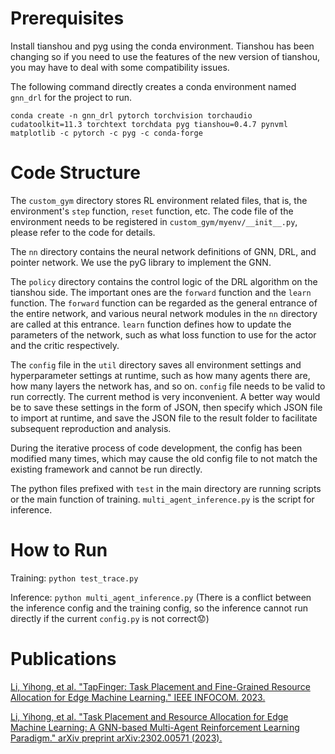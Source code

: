 

# Prerequisites
Install tianshou and pyg using the conda environment. Tianshou has been changing so if you need to use the features of the new version of tianshou, you may have to deal with some compatibility issues.

The following command directly creates a conda environment named `gnn_drl` for the project to run.

`
conda create -n gnn_drl pytorch torchvision torchaudio cudatoolkit=11.3 torchtext torchdata pyg tianshou=0.4.7 pynvml matplotlib -c pytorch -c pyg -c conda-forge
`

# Code Structure
The `custom_gym` directory stores RL environment related files, that is, the environment's `step` function, `reset` function, etc. The code file of the environment needs to be registered in `custom_gym/myenv/__init__.py`, please refer to the code for details.

The `nn` directory contains the neural network definitions of GNN, DRL, and pointer network. We use the pyG library to implement the GNN.

The `policy` directory contains the control logic of the DRL algorithm on the tianshou side. The important ones are the `forward` function and the `learn` function. The `forward` function can be regarded as the general entrance of the entire network, and various neural network modules in the `nn` directory are called at this entrance. `learn` function defines how to update the parameters of the network, such as what loss function to use for the actor and the critic respectively.

The `config` file in the `util` directory saves all environment settings and hyperparameter settings at runtime, such as how many agents there are, how many layers the network has, and so on. `config` file needs to be valid to run correctly. The current method is very inconvenient. A better way would be to save these settings in the form of JSON, then specify which JSON file to import at runtime, and save the JSON file to the result folder to facilitate subsequent reproduction and analysis.

During the iterative process of code development, the config has been modified many times, which may cause the old config file to not match the existing framework and cannot be run directly.

The python files prefixed with `test` in the main directory are running scripts or the main function of training. `multi_agent_inference.py` is the script for inference.

# How to Run
Training: `python test_trace.py`

Inference: `python multi_agent_inference.py`
(There is a conflict between the inference config and the training config, so the inference cannot run directly if the current `config.py` is not correct😟)

# Publications
[Li, Yihong, et al. "TapFinger: Task Placement and Fine-Grained Resource Allocation for Edge Machine Learning." IEEE INFOCOM. 2023.](http://i2.cs.hku.hk/~cwu/papers/yhli-infocom23.pdf)

[Li, Yihong, et al. "Task Placement and Resource Allocation for Edge Machine Learning: A GNN-based Multi-Agent Reinforcement Learning Paradigm." arXiv preprint arXiv:2302.00571 (2023).](https://arxiv.org/abs/2302.00571)

